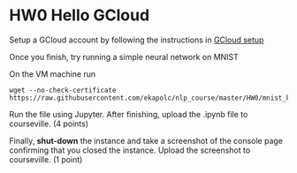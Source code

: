 # HW0 Hello GCloud #

Setup a GCloud account by following the instructions in [GCloud setup](../gcloud/README.md)

Once you finish, try running a simple neural network on MNIST

On the VM machine run
```
wget --no-check-certificate https://raw.githubusercontent.com/ekapolc/nlp_course/master/HW0/mnist_keras.ipynb
```

Run the file using Jupyter. After finishing, upload the .ipynb file to courseville. (4 points)

Finally, **shut-down** the instance and take a screenshot of the console page confirming that you closed the instance. Upload the screenshot to courseville. (1 point)
